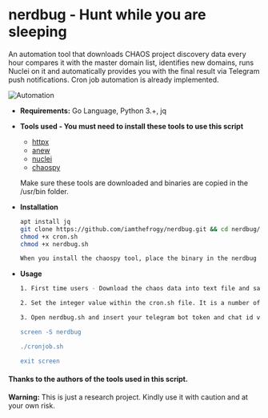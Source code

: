 # nerdbug - Hunt while you are sleeping
An automation tool that downloads CHAOS project discovery data every hour compares it with the master domain list, identifies new domains, runs Nuclei on it and automatically provides you with the final result via Telegram push notifications. Cron job automation is already implemented. <br/>

![Automation](https://user-images.githubusercontent.com/8291014/123051721-f6734900-d3f9-11eb-846d-9721790b8951.png)

+ **Requirements:** Go Language, Python 3.+, jq
+ **Tools used - You must need to install these tools to use this script**<br/>

  + [httpx](https://github.com/projectdiscovery/httpx)
  + [anew](https://github.com/tomnomnom/anew)
  + [nuclei](https://github.com/projectdiscovery/nuclei)
  + [chaospy](https://github.com/ep1n3phr1n3/chaospy)
  
  Make sure these tools are downloaded and binaries are copied in the /usr/bin folder.
  
+ **Installation**

    ```sh
    apt install jq
    git clone https://github.com/iamthefrogy/nerdbug.git && cd nerdbug/ 
    chmod +x cron.sh
    chmod +x nerdbug.sh
    
    When you install the chaospy tool, place the binary in the nerdbug folder.
    ```
    
+ **Usage**

    ```sh
    1. First time users - Download the chaos data into text file and save it as alltargets.txtls. Plenty of methods out there for this.
    
    2. Set the integer value within the cron.sh file. It is a number of hours you want to automate this script in the background. Currently set to 3600 seconds means an hour. (SCREEN).    
    
    3. Open nerdbug.sh and insert your telegram bot token and chat id value within the 'token' and 'chat_id' variable which is currently set as << enter API key >> and << enter chat id >>
   
   screen -S nerdbug
   
   ./cronjob.sh
   
   exit screen
    ```
#### Thanks to the authors of the tools used in this script.

**Warning:** This is just a research project. Kindly use it with caution and at your own risk.
